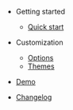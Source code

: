 - Getting started

  - [Quick start](./README.md)

- Customization

  - [Options](./documentation/options.md)
  - [Themes](./documentation/themes.md)

- [Demo](https://xdsoft.net)
- [Changelog](./CHANGELOG.md)
